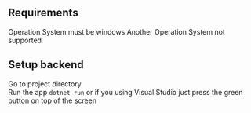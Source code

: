 ## Requirements
Operation System must be windows
Another Operation System not supported

## Setup backend
Go to project directory  
Run the app `dotnet run` or if you using Visual Studio just press the green button on top of the screen  

